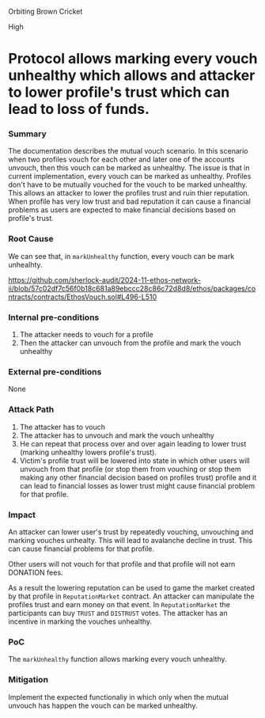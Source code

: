 Orbiting Brown Cricket

High

# Protocol allows marking every vouch unhealthy which allows and attacker to lower profile's trust which can lead to loss of funds.

### Summary

The documentation describes the mutual vouch scenario. In this scenario when two profiles vouch for each other and later one of the accounts unvouch, then this vouch can be marked as unhealthy. The issue is that in current implementation, every vouch can be marked as unhealthy. Profiles don't have to be mutually vouched for the vouch to be marked unhealthy. This allows an attacker to lower the profiles trust and ruin thier reputation. When profile has very low trust and bad reputation it can cause a financial problems as users are expected to make financial decisions based on profile's trust.

### Root Cause

We can see that, in `markUnhealthy` function, every vouch can be mark unhealhty.

https://github.com/sherlock-audit/2024-11-ethos-network-ii/blob/57c02df7c56f0b18c681a89ebccc28c86c72d8d8/ethos/packages/contracts/contracts/EthosVouch.sol#L496-L510

### Internal pre-conditions

1. The attacker needs to vouch for a profile
2. Then the attacker can unvouch from the profile and mark the vouch unhealthy

### External pre-conditions

None

### Attack Path

1. The attacker has to vouch
2. The attacker has to unvouch and mark the vouch unhealthy
3. He can repeat that process over and over again leading to lower trust (marking unhealthy lowers profile's trust).
4. Victim's profile trust will be lowered into state in which other users will unvouch from that profile (or stop them from vouching or stop them making any other financial decision based on profiles trust) profile and it can lead to financial losses as lower trust might cause financial problem for that profile.

### Impact

An attacker can lower user's trust by repeatedly vouching, unvouching and marking vouches unhealty. This will lead to avalanche decline in trust. This can cause financial problems for that profile.

Other users will not vouch for that profile and that profile will not earn DONATION fees.

As a result the lowering reputation can be used to game the market created by that profile in `ReputationMarket` contract. An attacker can manipulate the profiles trust and earn money on that event. In `ReputationMarket` the participants can buy `TRUST` and `DISTRUST` votes. The attacker has an incentive in marking the vouches unhealthy.

### PoC

The `markUnhealthy` function allows marking every vouch unhealthy.

### Mitigation

Implement the expected functionaliy in which only when the mutual unvouch has happen the vouch can be marked unhealthy.